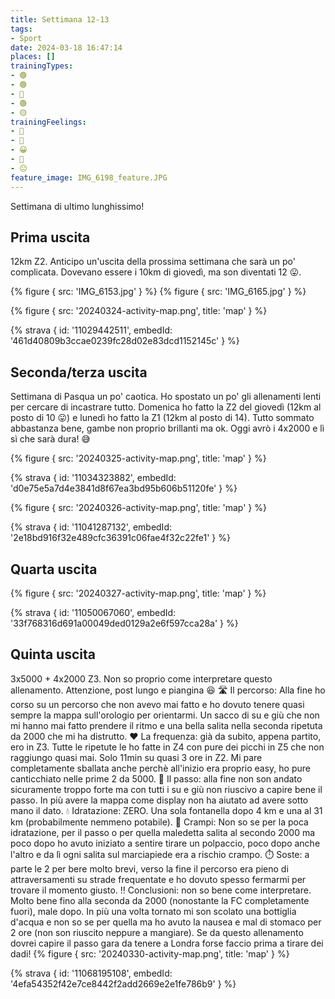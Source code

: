 ```yaml
---
title: Settimana 12-13
tags:
- Sport
date: 2024-03-18 16:47:14
places: []
trainingTypes:
- 🟢
- 🟢
- 🔴
- 🟢
- 🟡
trainingFeelings:
- 🙂
- 🙂
- 😀
- 🙂
- 😐
feature_image: IMG_6198_feature.JPG
---
```


Settimana di ultimo lunghissimo!
<!--more--> 

## Prima uscita
12km Z2. Anticipo un'uscita della prossima settimana che sarà un po' complicata. Dovevano essere i 10km di giovedì, ma son diventati 12 😛.

{% figure { src: 'IMG_6153.jpg' } %}
{% figure { src: 'IMG_6165.jpg' } %}

{% figure { src: '20240324-activity-map.png', title: 'map' } %}

{% strava { id: '11029442511', embedId: '461d40809b3ccae0239fc28d02e83dcd1152145c' } %}

## Seconda/terza uscita
Settimana di Pasqua un po' caotica.
Ho spostato un po' gli allenamenti lenti per cercare di incastrare tutto. Domenica ho fatto la Z2 del giovedì (12km al posto di 10 😛) e lunedì ho fatto la Z1 (12km al posto di 14).
Tutto sommato abbastanza bene, gambe non proprio brillanti ma ok.
Oggi avrò i 4x2000 e lì sì che sarà dura! 😅

{% figure { src: '20240325-activity-map.png', title: 'map' } %}

{% strava { id: '11034323882', embedId: 'd0e75e5a7d4e3841d8f67ea3bd95b606b51120fe' } %}

{% figure { src: '20240326-activity-map.png', title: 'map' } %}

{% strava { id: '11041287132', embedId: '2e18bd916f32e489cfc36391c06fae4f32c22fe1' } %}

## Quarta uscita

{% figure { src: '20240327-activity-map.png', title: 'map' } %}

{% strava { id: '11050067060', embedId: '33f768316d691a00049ded0129a2e6f597cca28a' } %}

## Quinta uscita
3x5000 + 4x2000 Z3.
Non so proprio come interpretare questo allenamento.
Attenzione, post lungo e piangina 😆
🛣️ Il percorso: Alla fine ho corso su un percorso che non avevo mai fatto e ho dovuto tenere quasi sempre la mappa sull'orologio per orientarmi. Un sacco di su e giù che non mi hanno mai fatto prendere il ritmo e una bella salita nella seconda ripetuta da 2000 che mi ha distrutto.
❤️ La frequenza: già da subito, appena partito, ero in Z3. Tutte le ripetute le ho fatte in Z4 con pure dei picchi in Z5 che non raggiungo quasi mai. Solo 11min su quasi 3 ore in Z2. Mi pare completamente sballata anche perchè all'inizio era proprio easy, ho pure canticchiato nelle prime 2 da 5000.
💨 Il passo: alla fine non son andato sicuramente troppo forte ma con tutti i su e giù non riuscivo a capire bene il passo. In più avere la mappa come display non ha aiutato ad avere sotto mano il dato.
💧 Idratazione: ZERO. Una sola fontanella dopo 4 km e una al 31 km (probabilmente nemmeno potabile).
🦿 Crampi: Non so se per la poca idratazione, per il passo o per quella maledetta salita al secondo 2000 ma poco dopo ho avuto iniziato a sentire tirare un polpaccio, poco dopo anche l'altro e da lì ogni salita sul marciapiede era a rischio crampo.
⏱️ Soste: a parte le 2 per bere molto brevi, verso la fine il percorso era pieno di attraversamenti su strade frequentate e ho dovuto spesso fermarmi per trovare il momento giusto.
‼️ Conclusioni: non so bene come interpretare. Molto bene fino alla seconda da 2000 (nonostante la FC completamente fuori), male dopo. In più una volta tornato mi son scolato una bottiglia d'acqua e non so se per quella ma ho avuto la nausea e mal di stomaco per 2 ore (non son riuscito neppure a mangiare).
Se da questo allenamento dovrei capire il passo gara da tenere a Londra forse faccio prima a tirare dei dadi!
{% figure { src: '20240330-activity-map.png', title: 'map' } %}

{% strava { id: '11068195108', embedId: '4efa54352f42e7ce8442f2add2669e2e1fe786b9' } %}